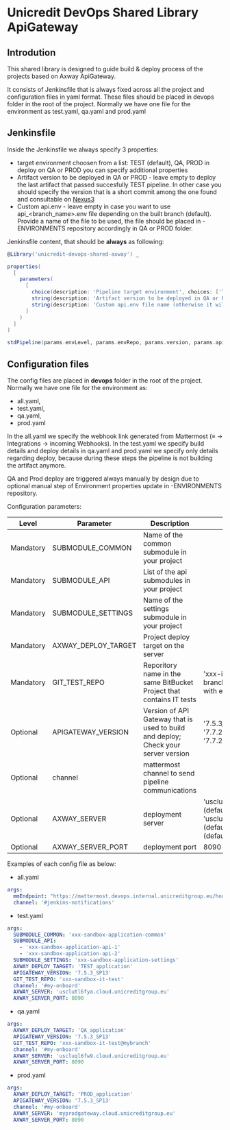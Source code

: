 # Unicredit DevOps Shared Library ApiGateway

## Introdution

This shared library is designed to guide build & deploy process of the projects based on Axway ApiGateway.

It consists of Jenkinsfile that is always fixed across all the project and configuration files in yaml format. These files should be placed in devops folder in the root of the project. Normally we have one file for the environment as test.yaml, qa.yaml and prod.yaml

## Jenkinsfile

Inside the Jenkinsfile we always specify 3 properties:

- target environment choosen from a list: TEST (default), QA, PROD
in deploy on QA or PROD you can specify additional properties
- Artifact version to be deployed in QA or PROD - leave empty to deploy the last artifact that passed succesfully TEST pipeline. In other case you should specify the version that is a short commit among the one found and consultable on  [Nexus3](https://nexus3.internal.unicreditgroup.eu)
- Custom api.env - leave empty in case you want to use api_<branch_name\>.env file depending on the built branch (default). Provide a name of the file to be used, the file should be placed in -ENVIRONMENTS repository accordingly in QA or PROD folder.

Jenkinsfile content, that should be **always** as following:

``` groovy
@Library('unicredit-devops-shared-axway') _

properties(
  [
    parameters(
      [
        choice(description: 'Pipeline target environment', choices: ['TEST','QA','PROD'], name: 'envLevel'),
        string(description: 'Artifact version to be deployed in QA or PROD - it should be a git short commit - version of the artifact in Nexus', name: 'version', defaultValue: ''),
        string(description: 'Custom api.env file name (otherwise it will be based upon application branch name)', name: 'apiEnvFile', defaultValue: '')
      ]
    )
  ]
)

stdPipeline(params.envLevel, params.envRepo, params.version, params.apiEnvFile)
```

## Configuration files

The config files are placed in **devops** folder in the root of the project. Normally we have one file for the environment as:

- all.yaml,
- test.yaml,
- qa.yaml,
- prod.yaml  

In the all.yaml we specify the webhook link generated from Mattermost (≡ -> Integrations -> incoming Webhooks). In the test.yaml we specify build details and deploy details in qa.yaml and prod.yaml we specify only details regarding deploy, because during these steps the pipeline is not building the artifact anymore.

QA and Prod deploy are triggered always manually by design due to optional manual step of Environment properties update in -ENVIRONMENTS repository.

Configuration parameters:

| Level | Parameter | Description | Possible values |
| --- | --- | --- | --- |
|Mandatory|SUBMODULE_COMMON|Name of the common submodule in your project| |
|Mandatory|SUBMODULE_API|List of the api submodules in your project| |
|Mandatory|SUBMODULE_SETTINGS|Name of the settings submodule in your project| |
|Mandatory|AXWAY_DEPLOY_TARGET|Project deploy target on the server| |
|Mandatory|GIT_TEST_REPO|Reporitory name in the same BitBucket Project that contains IT tests|'xxx-it-test' that indicates master branch or 'xxx-it-test@myBranch' with explicit branch to use|
|Optional|APIGATEWAY_VERSION|Version of API Gateway that is used to build and deploy; Check your server version|'7.5.3_SP10' (default), '7.5.3_SP13', '7.7.20200930' also named as '7.7', '7.7.20201130'|
|Optional|channel|mattermost channel to send pipeline communications| |
|Optional|AXWAY_SERVER|deployment server|'usclutl6fya.cloud.unicreditgroup.eu' (default test); 'uscluql6fw9.cloud.unicreditgroup.eu' (default qa); '10.248.210.250' (default prod)|
|Optional|AXWAY_SERVER_PORT|deployment port|8090 (default for all environments)|

Examples of each config file as below:

- all.yaml

``` yaml
args:
  mmEndpoint: "https://mattermost.devops.internal.unicreditgroup.eu/hooks/bhgby1nnuf8qicfs3bawxidozo"
  channel: '#jenkins-notifications'
```

- test.yaml

``` yaml
args:
  SUBMODULE_COMMON: 'xxx-sandbox-application-common'
  SUBMODULE_API: 
    - 'xxx-sandbox-application-api-1'
    - 'xxx-sandbox-application-api-2'
  SUBMODULE_SETTINGS: 'xxx-sandbox-application-settings'
  AXWAY_DEPLOY_TARGET: 'TEST_application'
  APIGATEWAY_VERSION: '7.5.3_SP13'
  GIT_TEST_REPO: 'xxx-sandbox-it-test'
  channel: '#my-onboard'
  AXWAY_SERVER: 'usclutl6fya.cloud.unicreditgroup.eu'
  AXWAY_SERVER_PORT: 8090
```

- qa.yaml

``` yaml
args:
  AXWAY_DEPLOY_TARGET: 'QA_application'  
  APIGATEWAY_VERSION: '7.5.3_SP13'
  GIT_TEST_REPO: 'xxx-sandbox-it-test@mybranch'
  channel: '#my-onboard'
  AXWAY_SERVER: 'uscluql6fw9.cloud.unicreditgroup.eu'
  AXWAY_SERVER_PORT: 8090
```

- prod.yaml

``` yaml
args:
  AXWAY_DEPLOY_TARGET: 'PROD_application'
  APIGATEWAY_VERSION: '7.5.3_SP13'
  channel: '#my-onboard'
  AXWAY_SERVER: 'myprodgateway.cloud.unicreditgroup.eu'
  AXWAY_SERVER_PORT: 8090
```
